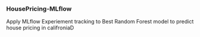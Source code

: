 ### HousePricing-MLflow

Apply MLflow Experiement tracking to Best Random Forest model to predict house pricing in califroniaD

